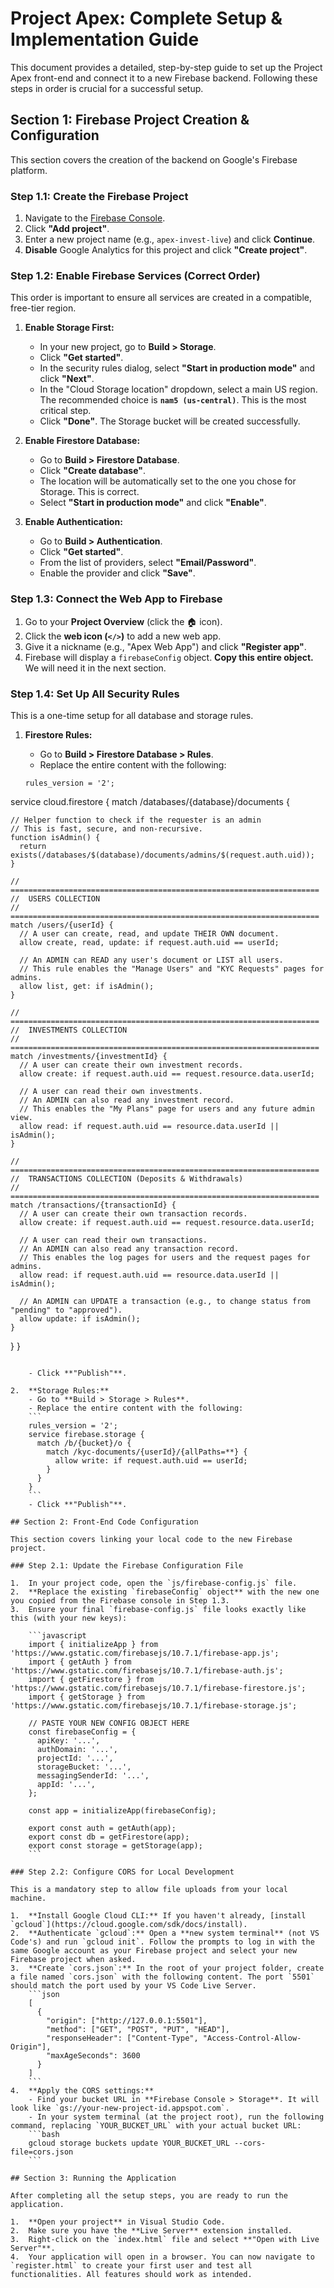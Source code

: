 # Project Apex: Complete Setup & Implementation Guide

This document provides a detailed, step-by-step guide to set up the Project Apex front-end and connect it to a new Firebase backend. Following these steps in order is crucial for a successful setup.

## Section 1: Firebase Project Creation & Configuration

This section covers the creation of the backend on Google's Firebase platform.

### Step 1.1: Create the Firebase Project

1.  Navigate to the [Firebase Console](https://console.firebase.google.com/).
2.  Click **"Add project"**.
3.  Enter a new project name (e.g., `apex-invest-live`) and click **Continue**.
4.  **Disable** Google Analytics for this project and click **"Create project"**.

### Step 1.2: Enable Firebase Services (Correct Order)

This order is important to ensure all services are created in a compatible, free-tier region.

1.  **Enable Storage First:**

    - In your new project, go to **Build > Storage**.
    - Click **"Get started"**.
    - In the security rules dialog, select **"Start in production mode"** and click **"Next"**.
    - In the "Cloud Storage location" dropdown, select a main US region. The recommended choice is **`nam5 (us-central)`**. This is the most critical step.
    - Click **"Done"**. The Storage bucket will be created successfully.

2.  **Enable Firestore Database:**

    - Go to **Build > Firestore Database**.
    - Click **"Create database"**.
    - The location will be automatically set to the one you chose for Storage. This is correct.
    - Select **"Start in production mode"** and click **"Enable"**.

3.  **Enable Authentication:**
    - Go to **Build > Authentication**.
    - Click **"Get started"**.
    - From the list of providers, select **"Email/Password"**.
    - Enable the provider and click **"Save"**.

### Step 1.3: Connect the Web App to Firebase

1.  Go to your **Project Overview** (click the 🏠 icon).
2.  Click the **web icon (`</>`)** to add a new web app.
3.  Give it a nickname (e.g., "Apex Web App") and click **"Register app"**.
4.  Firebase will display a `firebaseConfig` object. **Copy this entire object.** We will need it in the next section.

### Step 1.4: Set Up All Security Rules

This is a one-time setup for all database and storage rules.

1.  **Firestore Rules:**

    - Go to **Build > Firestore Database > Rules**.
    - Replace the entire content with the following:

    ```
    rules_version = '2';
    ```

service cloud.firestore {
match /databases/{database}/documents {

    // Helper function to check if the requester is an admin
    // This is fast, secure, and non-recursive.
    function isAdmin() {
      return exists(/databases/$(database)/documents/admins/$(request.auth.uid));
    }

    // =====================================================================
    //  USERS COLLECTION
    // =====================================================================
    match /users/{userId} {
      // A user can create, read, and update THEIR OWN document.
      allow create, read, update: if request.auth.uid == userId;

      // An ADMIN can READ any user's document or LIST all users.
      // This rule enables the "Manage Users" and "KYC Requests" pages for admins.
      allow list, get: if isAdmin();
    }

    // =====================================================================
    //  INVESTMENTS COLLECTION
    // =====================================================================
    match /investments/{investmentId} {
      // A user can create their own investment records.
      allow create: if request.auth.uid == request.resource.data.userId;

      // A user can read their own investments.
      // An ADMIN can also read any investment record.
      // This enables the "My Plans" page for users and any future admin view.
      allow read: if request.auth.uid == resource.data.userId || isAdmin();
    }

    // =====================================================================
    //  TRANSACTIONS COLLECTION (Deposits & Withdrawals)
    // =====================================================================
    match /transactions/{transactionId} {
      // A user can create their own transaction records.
      allow create: if request.auth.uid == request.resource.data.userId;

      // A user can read their own transactions.
      // An ADMIN can also read any transaction record.
      // This enables the log pages for users and the request pages for admins.
      allow read: if request.auth.uid == resource.data.userId || isAdmin();

      // An ADMIN can UPDATE a transaction (e.g., to change status from "pending" to "approved").
      allow update: if isAdmin();
    }

}
}

````

    - Click **"Publish"**.

2.  **Storage Rules:**
    - Go to **Build > Storage > Rules**.
    - Replace the entire content with the following:
    ```
    rules_version = '2';
    service firebase.storage {
      match /b/{bucket}/o {
        match /kyc-documents/{userId}/{allPaths=**} {
          allow write: if request.auth.uid == userId;
        }
      }
    }
    ```
    - Click **"Publish"**.

## Section 2: Front-End Code Configuration

This section covers linking your local code to the new Firebase project.

### Step 2.1: Update the Firebase Configuration File

1.  In your project code, open the `js/firebase-config.js` file.
2.  **Replace the existing `firebaseConfig` object** with the new one you copied from the Firebase console in Step 1.3.
3.  Ensure your final `firebase-config.js` file looks exactly like this (with your new keys):

    ```javascript
    import { initializeApp } from 'https://www.gstatic.com/firebasejs/10.7.1/firebase-app.js';
    import { getAuth } from 'https://www.gstatic.com/firebasejs/10.7.1/firebase-auth.js';
    import { getFirestore } from 'https://www.gstatic.com/firebasejs/10.7.1/firebase-firestore.js';
    import { getStorage } from 'https://www.gstatic.com/firebasejs/10.7.1/firebase-storage.js';

    // PASTE YOUR NEW CONFIG OBJECT HERE
    const firebaseConfig = {
      apiKey: '...',
      authDomain: '...',
      projectId: '...',
      storageBucket: '...',
      messagingSenderId: '...',
      appId: '...',
    };

    const app = initializeApp(firebaseConfig);

    export const auth = getAuth(app);
    export const db = getFirestore(app);
    export const storage = getStorage(app);
    ```

### Step 2.2: Configure CORS for Local Development

This is a mandatory step to allow file uploads from your local machine.

1.  **Install Google Cloud CLI:** If you haven't already, [install `gcloud`](https://cloud.google.com/sdk/docs/install).
2.  **Authenticate `gcloud`:** Open a **new system terminal** (not VS Code's) and run `gcloud init`. Follow the prompts to log in with the same Google account as your Firebase project and select your new Firebase project when asked.
3.  **Create `cors.json`:** In the root of your project folder, create a file named `cors.json` with the following content. The port `5501` should match the port used by your VS Code Live Server.
    ```json
    [
      {
        "origin": ["http://127.0.0.1:5501"],
        "method": ["GET", "POST", "PUT", "HEAD"],
        "responseHeader": ["Content-Type", "Access-Control-Allow-Origin"],
        "maxAgeSeconds": 3600
      }
    ]
    ```
4.  **Apply the CORS settings:**
    - Find your bucket URL in **Firebase Console > Storage**. It will look like `gs://your-new-project-id.appspot.com`.
    - In your system terminal (at the project root), run the following command, replacing `YOUR_BUCKET_URL` with your actual bucket URL:
    ```bash
    gcloud storage buckets update YOUR_BUCKET_URL --cors-file=cors.json
    ```

## Section 3: Running the Application

After completing all the setup steps, you are ready to run the application.

1.  **Open your project** in Visual Studio Code.
2.  Make sure you have the **Live Server** extension installed.
3.  Right-click on the `index.html` file and select **"Open with Live Server"**.
4.  Your application will open in a browser. You can now navigate to `register.html` to create your first user and test all functionalities. All features should work as intended.
````
